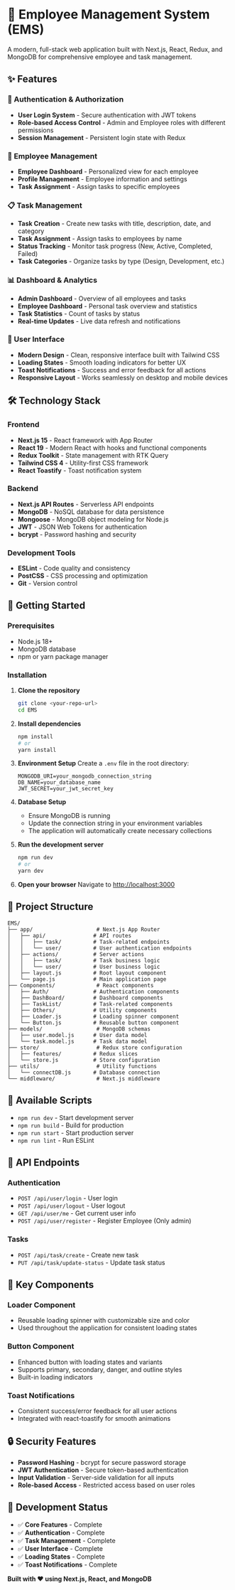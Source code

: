 # 🏢 Employee Management System (EMS)

A modern, full-stack web application built with Next.js, React, Redux, and MongoDB for comprehensive employee and task management.

## ✨ Features

### 🔐 Authentication & Authorization
- **User Login System** - Secure authentication with JWT tokens
- **Role-based Access Control** - Admin and Employee roles with different permissions
- **Session Management** - Persistent login state with Redux

### 👥 Employee Management
- **Employee Dashboard** - Personalized view for each employee
- **Profile Management** - Employee information and settings
- **Task Assignment** - Assign tasks to specific employees

### 📋 Task Management
- **Task Creation** - Create new tasks with title, description, date, and category
- **Task Assignment** - Assign tasks to employees by name
- **Status Tracking** - Monitor task progress (New, Active, Completed, Failed)
- **Task Categories** - Organize tasks by type (Design, Development, etc.)

### 📊 Dashboard & Analytics
- **Admin Dashboard** - Overview of all employees and tasks
- **Employee Dashboard** - Personal task overview and statistics
- **Task Statistics** - Count of tasks by status
- **Real-time Updates** - Live data refresh and notifications

### 🎨 User Interface
- **Modern Design** - Clean, responsive interface built with Tailwind CSS
- **Loading States** - Smooth loading indicators for better UX
- **Toast Notifications** - Success and error feedback for all actions
- **Responsive Layout** - Works seamlessly on desktop and mobile devices

## 🛠️ Technology Stack

### Frontend
- **Next.js 15** - React framework with App Router
- **React 19** - Modern React with hooks and functional components
- **Redux Toolkit** - State management with RTK Query
- **Tailwind CSS 4** - Utility-first CSS framework
- **React Toastify** - Toast notification system

### Backend
- **Next.js API Routes** - Serverless API endpoints
- **MongoDB** - NoSQL database for data persistence
- **Mongoose** - MongoDB object modeling for Node.js
- **JWT** - JSON Web Tokens for authentication
- **bcrypt** - Password hashing and security

### Development Tools
- **ESLint** - Code quality and consistency
- **PostCSS** - CSS processing and optimization
- **Git** - Version control

## 🚀 Getting Started

### Prerequisites
- Node.js 18+ 
- MongoDB database
- npm or yarn package manager

### Installation

1. **Clone the repository**
   ```bash
   git clone <your-repo-url>
   cd EMS
   ```

2. **Install dependencies**
   ```bash
   npm install
   # or
   yarn install
   ```

3. **Environment Setup**
   Create a `.env` file in the root directory:
   ```env
   MONGODB_URI=your_mongodb_connection_string
   DB_NAME=your_database_name
   JWT_SECRET=your_jwt_secret_key
   ```

4. **Database Setup**
   - Ensure MongoDB is running
   - Update the connection string in your environment variables
   - The application will automatically create necessary collections

5. **Run the development server**
   ```bash
   npm run dev
   # or
   yarn dev
   ```

6. **Open your browser**
   Navigate to [http://localhost:3000](http://localhost:3000)

## 📁 Project Structure

```
EMS/
├── app/                    # Next.js App Router
│   ├── api/               # API routes
│   │   ├── task/          # Task-related endpoints
│   │   └── user/          # User authentication endpoints
│   ├── actions/           # Server actions
│   │   ├── task/          # Task business logic
│   │   └── user/          # User business logic
│   ├── layout.js          # Root layout component
│   └── page.js            # Main application page
├── Components/             # React components
│   ├── Auth/              # Authentication components
│   ├── DashBoard/         # Dashboard components
│   ├── TaskList/          # Task-related components
│   ├── Others/            # Utility components
│   ├── Loader.js          # Loading spinner component
│   └── Button.js          # Reusable button component
├── models/                 # MongoDB schemas
│   ├── user.model.js      # User data model
│   └── task.model.js      # Task data model
├── store/                  # Redux store configuration
│   ├── features/          # Redux slices
│   └── store.js           # Store configuration
├── utils/                  # Utility functions
│   └── connectDB.js       # Database connection
└── middleware/             # Next.js middleware
```

## 🔧 Available Scripts

- `npm run dev` - Start development server
- `npm run build` - Build for production
- `npm run start` - Start production server
- `npm run lint` - Run ESLint

## 📱 API Endpoints

### Authentication
- `POST /api/user/login` - User login
- `POST /api/user/logout` - User logout
- `GET /api/user/me` - Get current user info
- `POST /api/user/register` - Register Employee (Only admin)

### Tasks
- `POST /api/task/create` - Create new task
- `PUT /api/task/update-status` - Update task status

## 🎯 Key Components

### Loader Component
- Reusable loading spinner with customizable size and color
- Used throughout the application for consistent loading states

### Button Component
- Enhanced button with loading states and variants
- Supports primary, secondary, danger, and outline styles
- Built-in loading indicators

### Toast Notifications
- Consistent success/error feedback for all user actions
- Integrated with react-toastify for smooth animations

## 🔒 Security Features

- **Password Hashing** - bcrypt for secure password storage
- **JWT Authentication** - Secure token-based authentication
- **Input Validation** - Server-side validation for all inputs
- **Role-based Access** - Restricted access based on user roles

## 🚧 Development Status

- ✅ **Core Features** - Complete
- ✅ **Authentication** - Complete
- ✅ **Task Management** - Complete
- ✅ **User Interface** - Complete
- ✅ **Loading States** - Complete
- ✅ **Toast Notifications** - Complete


**Built with ❤️ using Next.js, React, and MongoDB**
